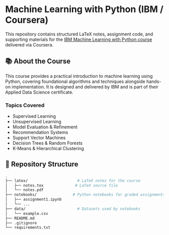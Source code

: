 # Machine Learning with Python (IBM / Coursera)

This repository contains structured LaTeX notes, assignment code, and supporting materials for the [IBM Machine Learning with Python course](https://www.coursera.org/learn/machine-learning-with-python) delivered via Coursera.

## 📚 About the Course

This course provides a practical introduction to machine learning using Python, covering foundational algorithms and techniques alongside hands-on implementation. It is designed and delivered by IBM and is part of their Applied Data Science certificate.

### Topics Covered
- Supervised Learning
- Unsupervised Learning
- Model Evaluation & Refinement
- Recommendation Systems
- Support Vector Machines
- Decision Trees & Random Forests
- K-Means & Hierarchical Clustering

## 📁 Repository Structure

```bash
.
├── latex/                      # LaTeX notes for the course
│   ├── notes.tex              # LaTeX source file
│   └── notes.pdf 
├── notebooks/                # Python notebooks for graded assignments
│   ├── assignment1.ipynb
│   └── ...
├── data/                       # Datasets used by notebooks
│   └── example.csv             
├── README.md
├── .gitignore
└── requirements.txt
